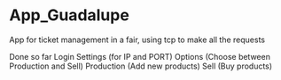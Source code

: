 # App_Guadalupe
App for ticket management in a fair, using tcp to make all the requests

Done so far
  Login
  Settings (for IP and PORT)
  Options (Choose between Production and Sell)
  Production (Add new products)
  Sell (Buy products)
 
  

